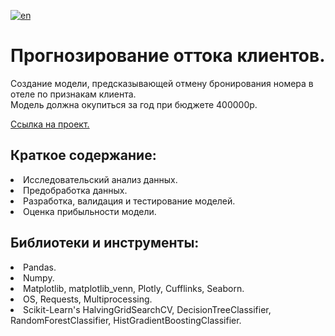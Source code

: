 [![en](https://img.shields.io/badge/lang-en-red.svg)](README.en.md)

# Прогнозирование оттока клиентов.
Создание модели, предсказывающей отмену бронирования номера в отеле по признакам клиента.<br>
Модель должна окупиться за год при бюджете $400 000$р.<br>

[Ссылка на проект.](https://github.com/mrBrain101/Yandex_Practicum_projects/blob/a617019f50ed7552b69021b4f2fbe2f0f491b15d/ML_Hotel_%D0%A1hurn/Ya_Practicum_ML_Hotel_%D0%A1hurn_distr_RUS.ipynb)

## Краткое содержание:
<li>Исследовательский анализ данных. 
<li>Предобработка данных.
<li>Разработка, валидация и тестирование моделей.
<li>Оценка прибыльности модели.
  
## Библиотеки и инструменты:
<li>Pandas.
<li>Numpy.
<li>Matplotlib, matplotlib_venn, Plotly, Cufflinks, Seaborn.
<li>OS, Requests, Multiprocessing.
<li>Scikit-Learn's HalvingGridSearchCV, DecisionTreeClassifier, RandomForestClassifier, HistGradientBoostingClassifier.
